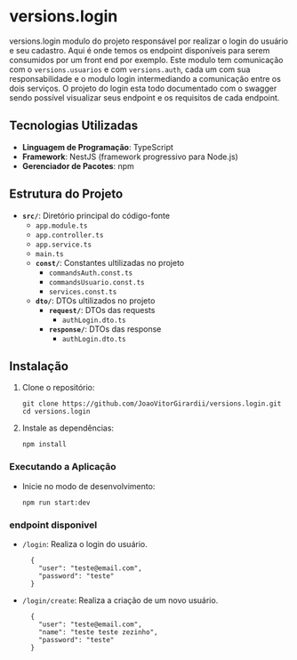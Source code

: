 # versions.login

versions.login modulo do projeto responsável por realizar o login do usuário e seu cadastro.
Aqui é onde temos os endpoint disponíveis para serem consumidos por um front end por exemplo.
Este modulo tem comunicação com o `versions.usuarios` e com `versions.auth`, cada um com sua responsabilidade e o modulo login intermediando a comunicação entre os dois serviços.
O projeto do login esta todo documentado com o swagger sendo possível visualizar seus endpoint e os requisitos de cada endpoint.

## Tecnologias Utilizadas

- **Linguagem de Programação**: TypeScript
- **Framework**: NestJS (framework progressivo para Node.js)
- **Gerenciador de Pacotes**: npm

## Estrutura do Projeto

- **`src/`**: Diretório principal do código-fonte
  - `app.module.ts`
  - `app.controller.ts`
  - `app.service.ts`
  - `main.ts`
  - **`const/`**: Constantes ultilizadas no projeto
    - `commandsAuth.const.ts`
    - `commandsUsuario.const.ts`
    - `services.const.ts`
  - **`dto/`**: DTOs ultilizados no projeto
    - **`request/`**: DTOs das requests
      - `authLogin.dto.ts`
    - **`response/`**: DTOs das response
      - `authLogin.dto.ts`

## Instalação

1. Clone o repositório:

   ```
   git clone https://github.com/JoaoVitorGirardii/versions.login.git
   cd versions.login
   ```

2. Instale as dependências:
   ```
   npm install
   ```

### Executando a Aplicação

- Inicie no modo de desenvolvimento:

  ```
  npm run start:dev
  ```

### endpoint disponivel

- `/login​`: Realiza o login do usuário.
  ```
    {
      "user": "teste@email.com",
      "password": "teste"
    }
  ```
- `/login/create`: Realiza a criação de um novo usuário.
  ```
    {
      "user": "teste@email.com",
      "name": "teste teste zezinho",
      "password": "teste"
    }
  ```
